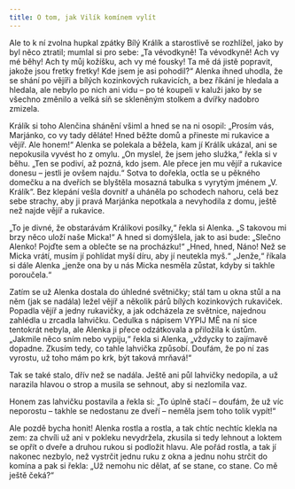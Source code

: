 ```yaml
---
title: O tom, jak Vilík komínem vylít
---
```


Ale to k ní zvolna hupkal zpátky Bílý Králík a starostlivě se rozhlížel, jako by byl něco ztratil; mumlal si pro sebe: „Ta vévodkyně! Ta vévodkyně! Ach vy mé běhy! Ach ty můj kožíšku, ach vy mé fousky! Ta mě dá jistě popravit, jakože jsou fretky fretky! Kde jsem je asi pohodil?“ Alenka ihned uhodla, že se shání po vějíři a bílých kozinkových rukavicích, a bez říkání je hledala a hledala, ale nebylo po nich ani vidu – po té koupeli v kaluži jako by se všechno změnilo a velká síň se skleněným stolkem a dvířky nadobro zmizela.

  

Králík si toho Alenčina shánění všiml a hned se na ni osopil: „Prosím vás, Marjánko, co vy tady děláte! Hned běžte domů a přineste mi rukavice a vějíř. Ale honem!“ Alenka se polekala a běžela, kam jí Králík ukázal, ani se nepokusila vyvést ho z omylu. „On myslel, že jsem jeho služka,“ řekla si v běhu. „Ten se podiví, až pozná, kdo jsem. Ale přece jen mu vějíř a rukavice donesu – jestli je ovšem najdu.“ Sotva to dořekla, octla se u pěkného domečku a na dveřích se blyštěla mosazná tabulka s vyrytým jménem „V. Králík“. Bez klepání vešla dovnitř a uháněla po schodech nahoru, celá bez sebe strachy, aby ji pravá Marjánka nepotkala a nevyhodila z domu, ještě než najde vějíř a rukavice.

„To je divné, že obstarávám Králíkovi posílky,“ řekla si Alenka. „S takovou mi brzy něco uloží naše Micka!“ A hned si domýšlela, jak to asi bude: „Slečno Alenko! Pojďte sem a oblečte se na procházku!“ „Hned, hned, Náno! Než se Micka vrátí, musím jí pohlídat myší díru, aby jí neutekla myš.“ „Jenže,“ říkala si dále Alenka „jenže ona by u nás Micka nesměla zůstat, kdyby si takhle poroučela.“

Zatím se už Alenka dostala do úhledné světničky; stál tam u okna stůl a na něm (jak se nadála) ležel vějíř a několik párů bílých kozinkových rukaviček. Popadla vějíř a jedny rukavičky, a jak odcházela ze světnice, najednou zahlédla u zrcadla lahvičku. Cedulka s nápisem VYPIJ MĚ na ní sice tentokrát nebyla, ale Alenka ji přece odzátkovala a přiložila k ústům. „Jakmile něco sním nebo vypiju,“ řekla si Alenka, „vždycky to zajímavě dopadne. Zkusím tedy, co tahle lahvička způsobí. Doufám, že po ní zas vyrostu, už toho mám po krk, být taková mrňavá!“

Tak se také stalo, dřív než se nadála. Ještě ani půl lahvičky nedopila, a už narazila hlavou o strop a musila se sehnout, aby si nezlomila vaz.

Honem zas lahvičku postavila a řekla si: „To úplně stačí – doufám, že už víc neporostu – takhle se nedostanu ze dveří – neměla jsem toho tolik vypít!“

Ale pozdě bycha honit! Alenka rostla a rostla, a tak chtíc nechtíc klekla na zem: za chvíli už ani v pokleku nevydržela, zkusila si tedy lehnout a loktem se opřít o dveře a druhou rukou si podložit hlavu. Ale pořád rostla, a tak jí nakonec nezbylo, než vystrčit jednu ruku z okna a jednu nohu strčit do komína a pak si řekla: „Už nemohu nic dělat, ať se stane, co stane. Co mě ještě čeká?“
